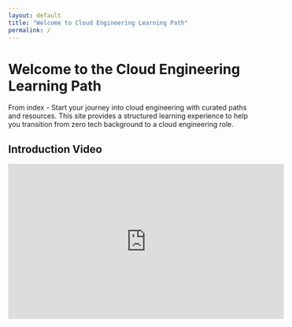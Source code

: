 ```yaml
---
layout: default
title: "Welcome to Cloud Engineering Learning Path"
permalink: /
---
```


# Welcome to the Cloud Engineering Learning Path

From index - Start your journey into cloud engineering with curated paths and resources. This site provides a structured learning experience to help you transition from zero tech background to a cloud engineering role.

## Introduction Video

<div class="video-container">
  <iframe width="560" height="315" src="https://www.youtube.com/embed/dQw4w9WgXcQ" title="YouTube video player" frameborder="0" allow="accelerometer; autoplay; clipboard-write; encrypted-media; gyroscope; picture-in-picture" allowfullscreen></iframe>
</div>
